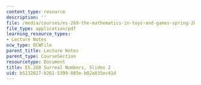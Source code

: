 ```yaml
---
content_type: resource
description: ''
file: /media/courses/es-268-the-mathematics-in-toys-and-games-spring-2010/b5232027b2615399885eb82a035ec41d_MITES_268S10_ses2_slides.pdf
file_type: application/pdf
learning_resource_types:
- Lecture Notes
ocw_type: OCWFile
parent_title: Lecture Notes
parent_type: CourseSection
resourcetype: Document
title: ES.268 Surreal Numbers, Slides 2
uid: b5232027-b261-5399-885e-b82a035ec41d
---
```

